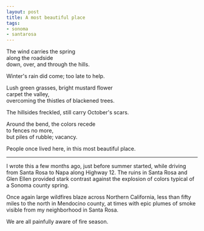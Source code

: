 ```yaml
---
layout: post
title: A most beautiful place
tags:
- sonoma
- santarosa
---
```


The wind carries the spring
<br/>
along the roadside
<br/>
down, over, and through the hills.

Winter's rain did come; too late to help.
<br/>

Lush green grasses, bright mustard flower
<br/>
carpet the valley,
<br/>
overcoming the thistles of blackened trees.
<br/>

The hillsides freckled, still carry October's scars.
<br/>

Around the bend, the colors recede
<br/>
to fences no more,
<br/>
but piles of rubble; vacancy.
<br/>

People once lived here, in this most beautiful place.


---

I wrote this a few months ago, just before summer started, while driving from
Santa Rosa to Napa along Highway 12. The ruins in Santa Rosa and Glen Ellen
provided stark contrast against the explosion of colors typical of a Sonoma
county spring.

Once again large wildfires blaze across Northern California, less than fifty
miles to the north in Mendocino county, at times with epic plumes of smoke
visible from my neighborhood in Santa Rosa.

We are all painfully aware of fire season.
